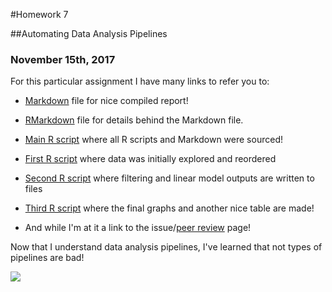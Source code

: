 #Homework 7

##Automating Data Analysis Pipelines

### November 15th, 2017

For this particular assignment I have many links to refer you to:

* [Markdown]() file for nice compiled report!

* [RMarkdown]() file for details behind the Markdown file.

* [Main R script]() where all R scripts and Markdown were sourced! 

* [First R script]() where data was initially explored and reordered

* [Second R script]() where filtering and linear model outputs are written to files

* [Third R script]() where the final graphs and another nice table are made!

* And while I'm at it a link to the issue/[peer review]() page!

Now that I understand data analysis pipelines, I've learned that not types of pipelines are bad!

![](https://risingtide604.ca/wp-content/uploads/2014/03/No-Pipelines-Action.png)
